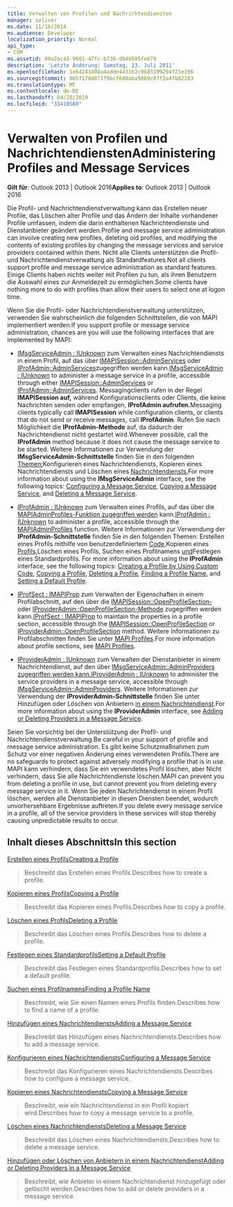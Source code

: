 ```yaml
---
title: Verwalten von Profilen und Nachrichtendiensten
manager: soliver
ms.date: 11/16/2014
ms.audience: Developer
localization_priority: Normal
api_type:
- COM
ms.assetid: 89a2ac43-9601-47fc-b736-db48585fe879
description: 'Letzte Änderung: Samstag, 23. Juli 2011'
ms.openlocfilehash: 1e64241008a4adde4431b2c9683199294f21e396
ms.sourcegitcommit: 8657170d071f9bcf680aba50b9c07f2a4fb82283
ms.translationtype: MT
ms.contentlocale: de-DE
ms.lasthandoff: 04/28/2019
ms.locfileid: "33410560"
---
```

# <a name="administering-profiles-and-message-services"></a><span data-ttu-id="2339c-103">Verwalten von Profilen und Nachrichtendiensten</span><span class="sxs-lookup"><span data-stu-id="2339c-103">Administering Profiles and Message Services</span></span>

  
  
<span data-ttu-id="2339c-104">**Gilt für**: Outlook 2013 | Outlook 2016</span><span class="sxs-lookup"><span data-stu-id="2339c-104">**Applies to**: Outlook 2013 | Outlook 2016</span></span> 
  
<span data-ttu-id="2339c-105">Die Profil- und Nachrichtendienstverwaltung kann das Erstellen neuer Profile, das Löschen alter Profile und das Ändern der Inhalte vorhandener Profile umfassen, indem die darin enthaltenen Nachrichtendienste und Dienstanbieter geändert werden.</span><span class="sxs-lookup"><span data-stu-id="2339c-105">Profile and message service administration can involve creating new profiles, deleting old profiles, and modifying the contents of existing profiles by changing the message services and service providers contained within them.</span></span> <span data-ttu-id="2339c-106">Nicht alle Clients unterstützen die Profil- und Nachrichtendienstverwaltung als Standardfeatures.</span><span class="sxs-lookup"><span data-stu-id="2339c-106">Not all clients support profile and message service administration as standard features.</span></span> <span data-ttu-id="2339c-107">Einige Clients haben nichts weiter mit Profilen zu tun, als ihren Benutzern die Auswahl eines zur Anmeldezeit zu ermöglichen.</span><span class="sxs-lookup"><span data-stu-id="2339c-107">Some clients have nothing more to do with profiles than allow their users to select one at logon time.</span></span>
  
<span data-ttu-id="2339c-108">Wenn Sie die Profil- oder Nachrichtendienstverwaltung unterstützen, verwenden Sie wahrscheinlich die folgenden Schnittstellen, die von MAPI implementiert werden:</span><span class="sxs-lookup"><span data-stu-id="2339c-108">If you support profile or message service administration, chances are you will use the following interfaces that are implemented by MAPI:</span></span>
  
- <span data-ttu-id="2339c-109">[IMsgServiceAdmin : IUnknown](imsgserviceadminiunknown.md) zum Verwalten eines Nachrichtendiensts in einem Profil, auf das über [IMAPISession::AdminServices](imapisession-adminservices.md) oder [IProfAdmin::AdminServices](iprofadmin-adminservices.md)zugegriffen werden kann.</span><span class="sxs-lookup"><span data-stu-id="2339c-109">[IMsgServiceAdmin : IUnknown](imsgserviceadminiunknown.md) to administer a message service in a profile, accessible through either [IMAPISession::AdminServices](imapisession-adminservices.md) or [IProfAdmin::AdminServices](iprofadmin-adminservices.md).</span></span> <span data-ttu-id="2339c-110">Messagingclients rufen in der Regel **IMAPISession auf,** während Konfigurationsclients oder Clients, die keine Nachrichten senden oder empfangen, **IProfAdmin aufrufen.**</span><span class="sxs-lookup"><span data-stu-id="2339c-110">Messaging clients typically call **IMAPISession** while configuration clients, or clients that do not send or receive messages, call **IProfAdmin**.</span></span> <span data-ttu-id="2339c-111">Rufen Sie nach Möglichkeit die **IProfAdmin-Methode** auf, da dadurch der Nachrichtendienst nicht gestartet wird.</span><span class="sxs-lookup"><span data-stu-id="2339c-111">Whenever possible, call the **IProfAdmin** method because it does not cause the message service to be started.</span></span> <span data-ttu-id="2339c-112">Weitere Informationen zur Verwendung der **IMsgServiceAdmin-Schnittstelle** finden Sie in den folgenden [Themen:](configuring-a-message-service.md)Konfigurieren eines Nachrichtendiensts, [](copying-a-message-service.md)Kopieren eines Nachrichtendiensts und Löschen eines [Nachrichtendiensts.](deleting-a-message-service.md)</span><span class="sxs-lookup"><span data-stu-id="2339c-112">For more information about using the **IMsgServiceAdmin** interface, see the following topics: [Configuring a Message Service](configuring-a-message-service.md), [Copying a Message Service](copying-a-message-service.md), and [Deleting a Message Service](deleting-a-message-service.md).</span></span>
    
- <span data-ttu-id="2339c-113">[IProfAdmin : IUnknown](iprofadminiunknown.md) zum Verwalten eines Profils, auf das über die [MAPIAdminProfiles-Funktion zugegriffen werden](mapiadminprofiles.md) kann.</span><span class="sxs-lookup"><span data-stu-id="2339c-113">[IProfAdmin : IUnknown](iprofadminiunknown.md) to administer a profile, accessible through the [MAPIAdminProfiles](mapiadminprofiles.md) function.</span></span> <span data-ttu-id="2339c-114">Weitere Informationen zur Verwendung der **IProfAdmin-Schnittstelle** finden Sie in den folgenden Themen: Erstellen eines Profils mithilfe von benutzerdefiniertem [Code,](creating-a-profile-by-using-custom-code.md)Kopieren eines [Profils,](copying-a-profile.md)Löschen eines Profils, [](deleting-a-profile.md)Suchen eines Profilnamens [und](finding-a-profile-name.md)Festlegen eines Standardprofils. [](setting-a-default-profile.md)</span><span class="sxs-lookup"><span data-stu-id="2339c-114">For more information about using the **IProfAdmin** interface, see the following topics: [Creating a Profile by Using Custom Code](creating-a-profile-by-using-custom-code.md), [Copying a Profile](copying-a-profile.md), [Deleting a Profile](deleting-a-profile.md), [Finding a Profile Name](finding-a-profile-name.md), and [Setting a Default Profile](setting-a-default-profile.md).</span></span>
    
- <span data-ttu-id="2339c-115">[IProfSect : IMAPIProp](iprofsectimapiprop.md) zum Verwalten der Eigenschaften in einem Profilabschnitt, auf den über die [IMAPISession::OpenProfileSection-](imapisession-openprofilesection.md) oder [IProviderAdmin::OpenProfileSection-Methode](iprovideradmin-openprofilesection.md) zugegriffen werden kann.</span><span class="sxs-lookup"><span data-stu-id="2339c-115">[IProfSect : IMAPIProp](iprofsectimapiprop.md) to maintain the properties in a profile section, accessible through the [IMAPISession::OpenProfileSection](imapisession-openprofilesection.md) or [IProviderAdmin::OpenProfileSection](iprovideradmin-openprofilesection.md) method.</span></span> <span data-ttu-id="2339c-116">Weitere Informationen zu Profilabschnitten finden Sie unter [MAPI Profiles](mapi-profiles.md).</span><span class="sxs-lookup"><span data-stu-id="2339c-116">For more information about profile sections, see [MAPI Profiles](mapi-profiles.md).</span></span>
    
- <span data-ttu-id="2339c-117">[IProviderAdmin : IUnknown](iprovideradminiunknown.md) zum Verwalten der Dienstanbieter in einem Nachrichtendienst, auf den über [IMsgServiceAdmin::AdminProviders zugegriffen werden kann.](imsgserviceadmin-adminproviders.md)</span><span class="sxs-lookup"><span data-stu-id="2339c-117">[IProviderAdmin : IUnknown](iprovideradminiunknown.md) to administer the service providers in a message service, accessible through [IMsgServiceAdmin::AdminProviders](imsgserviceadmin-adminproviders.md).</span></span> <span data-ttu-id="2339c-118">Weitere Informationen zur Verwendung der **IProviderAdmin-Schnittstelle** finden Sie unter Hinzufügen oder Löschen von Anbietern [in einem Nachrichtendienst](adding-or-deleting-providers-in-a-message-service.md).</span><span class="sxs-lookup"><span data-stu-id="2339c-118">For more information about using the **IProviderAdmin** interface, see [Adding or Deleting Providers in a Message Service](adding-or-deleting-providers-in-a-message-service.md).</span></span>
    
<span data-ttu-id="2339c-119">Seien Sie vorsichtig bei der Unterstützung der Profil- und Nachrichtendienstverwaltung.</span><span class="sxs-lookup"><span data-stu-id="2339c-119">Be careful in your support of profile and message service administration.</span></span> <span data-ttu-id="2339c-120">Es gibt keine Schutzmaßnahmen zum Schutz vor einer negativen Änderung eines verwendeten Profils.</span><span class="sxs-lookup"><span data-stu-id="2339c-120">There are no safeguards to protect against adversely modifying a profile that is in use.</span></span> <span data-ttu-id="2339c-121">MAPI kann verhindern, dass Sie ein verwendetes Profil löschen, aber Nicht verhindern, dass Sie alle Nachrichtendienste löschen.</span><span class="sxs-lookup"><span data-stu-id="2339c-121">MAPI can prevent you from deleting a profile in use, but cannot prevent you from deleting every message service in it.</span></span> <span data-ttu-id="2339c-122">Wenn Sie jeden Nachrichtendienst in einem Profil löschen, werden alle Dienstanbieter in diesen Diensten beendet, wodurch unvorhersehbare Ergebnisse auftreten.</span><span class="sxs-lookup"><span data-stu-id="2339c-122">If you delete every message service in a profile, all of the service providers in these services will stop thereby causing unpredictable results to occur.</span></span>
  
## <a name="in-this-section"></a><span data-ttu-id="2339c-123">Inhalt dieses Abschnitts</span><span class="sxs-lookup"><span data-stu-id="2339c-123">In this section</span></span>

[<span data-ttu-id="2339c-124">Erstellen eines Profils</span><span class="sxs-lookup"><span data-stu-id="2339c-124">Creating a Profile</span></span>](creating-a-profile.md)
  
> <span data-ttu-id="2339c-125">Beschreibt das Erstellen eines Profils.</span><span class="sxs-lookup"><span data-stu-id="2339c-125">Describes how to create a profile.</span></span>
    
[<span data-ttu-id="2339c-126">Kopieren eines Profils</span><span class="sxs-lookup"><span data-stu-id="2339c-126">Copying a Profile</span></span>](copying-a-profile.md)
  
> <span data-ttu-id="2339c-127">Beschreibt das Kopieren eines Profils.</span><span class="sxs-lookup"><span data-stu-id="2339c-127">Describes how to copy a profile.</span></span>
    
[<span data-ttu-id="2339c-128">Löschen eines Profils</span><span class="sxs-lookup"><span data-stu-id="2339c-128">Deleting a Profile</span></span>](deleting-a-profile.md)
  
> <span data-ttu-id="2339c-129">Beschreibt das Löschen eines Profils.</span><span class="sxs-lookup"><span data-stu-id="2339c-129">Describes how to delete a profile.</span></span>
    
[<span data-ttu-id="2339c-130">Festlegen eines Standardprofils</span><span class="sxs-lookup"><span data-stu-id="2339c-130">Setting a Default Profile</span></span>](setting-a-default-profile.md)
  
> <span data-ttu-id="2339c-131">Beschreibt das Festlegen eines Standardprofils.</span><span class="sxs-lookup"><span data-stu-id="2339c-131">Describes how to set a default profile.</span></span>
    
[<span data-ttu-id="2339c-132">Suchen eines Profilnamens</span><span class="sxs-lookup"><span data-stu-id="2339c-132">Finding a Profile Name</span></span>](finding-a-profile-name.md)
  
> <span data-ttu-id="2339c-133">Beschreibt, wie Sie einen Namen eines Profils finden.</span><span class="sxs-lookup"><span data-stu-id="2339c-133">Describes how to find a name of a profile.</span></span>
    
[<span data-ttu-id="2339c-134">Hinzufügen eines Nachrichtendiensts</span><span class="sxs-lookup"><span data-stu-id="2339c-134">Adding a Message Service</span></span>](adding-a-message-service.md)
  
> <span data-ttu-id="2339c-135">Beschreibt das Hinzufügen eines Nachrichtendiensts.</span><span class="sxs-lookup"><span data-stu-id="2339c-135">Describes how to add a message service.</span></span>
    
[<span data-ttu-id="2339c-136">Konfigurieren eines Nachrichtendiensts</span><span class="sxs-lookup"><span data-stu-id="2339c-136">Configuring a Message Service</span></span>](configuring-a-message-service.md)
  
> <span data-ttu-id="2339c-137">Beschreibt das Konfigurieren eines Nachrichtendiensts.</span><span class="sxs-lookup"><span data-stu-id="2339c-137">Describes how to configure a message service.</span></span>
    
[<span data-ttu-id="2339c-138">Kopieren eines Nachrichtendiensts</span><span class="sxs-lookup"><span data-stu-id="2339c-138">Copying a Message Service</span></span>](copying-a-message-service.md)
  
> <span data-ttu-id="2339c-139">Beschreibt, wie ein Nachrichtendienst in ein Profil kopiert wird.</span><span class="sxs-lookup"><span data-stu-id="2339c-139">Describes how to copy a message service to a profile.</span></span>
    
[<span data-ttu-id="2339c-140">Löschen eines Nachrichtendiensts</span><span class="sxs-lookup"><span data-stu-id="2339c-140">Deleting a Message Service</span></span>](deleting-a-message-service.md)
  
> <span data-ttu-id="2339c-141">Beschreibt das Löschen eines Nachrichtendiensts.</span><span class="sxs-lookup"><span data-stu-id="2339c-141">Describes how to delete a message service.</span></span>
    
[<span data-ttu-id="2339c-142">Hinzufügen oder Löschen von Anbietern in einem Nachrichtendienst</span><span class="sxs-lookup"><span data-stu-id="2339c-142">Adding or Deleting Providers in a Message Service</span></span>](adding-or-deleting-providers-in-a-message-service.md)
  
> <span data-ttu-id="2339c-143">Beschreibt, wie Anbieter in einem Nachrichtendienst hinzugefügt oder gelöscht werden.</span><span class="sxs-lookup"><span data-stu-id="2339c-143">Describes how to add or delete providers in a message service.</span></span>
    

